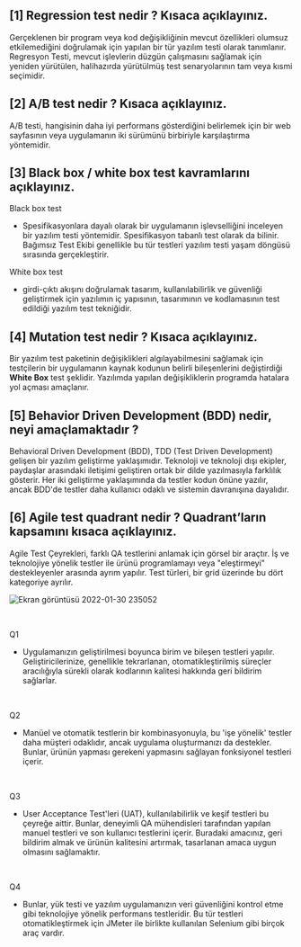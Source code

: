 ## [1] Regression test nedir ? Kısaca açıklayınız.

Gerçeklenen bir program veya kod değişikliğinin mevcut özellikleri olumsuz etkilemediğini doğrulamak için yapılan bir tür yazılım testi olarak tanımlanır. Regresyon Testi, mevcut işlevlerin düzgün çalışmasını sağlamak için yeniden yürütülen, halihazırda yürütülmüş test senaryolarının tam veya kısmi seçimidir.

## [2] A/B test nedir ? Kısaca açıklayınız.

A/B testi, hangisinin daha iyi performans gösterdiğini belirlemek için bir web sayfasının veya uygulamanın iki sürümünü birbiriyle karşılaştırma yöntemidir.

## [3] Black box / white box test kavramlarını açıklayınız.

Black box test 
- Spesifikasyonlara dayalı olarak bir uygulamanın işlevselliğini inceleyen bir yazılım testi yöntemidir. Spesifikasyon tabanlı test olarak da bilinir. Bağımsız Test Ekibi genellikle bu tür testleri yazılım testi yaşam döngüsü sırasında gerçekleştirir.

White box test  
- girdi-çıktı akışını doğrulamak tasarım, kullanılabilirlik ve güvenliği geliştirmek için yazılımın iç yapısının, tasarımının ve kodlamasının test edildiği yazılım test tekniğidir.


## [4] Mutation test nedir ? Kısaca açıklayınız.

Bir yazılım test paketinin değişiklikleri algılayabilmesini sağlamak için testçilerin bir uygulamanın kaynak kodunun belirli bileşenlerini değiştirdiği **White Box** test şeklidir. Yazılımda yapılan değişikliklerin programda hatalara yol açması amaçlanır.

## [5] Behavior Driven Development (BDD) nedir, neyi amaçlamaktadır ?

Behavioral Driven Development (BDD), TDD (Test Driven Development) gelişen bir yazılım geliştirme yaklaşımıdır. Teknoloji ve teknoloji dışı ekipler, paydaşlar arasındaki iletişimi geliştiren ortak bir dilde yazılmasıyla farklılık gösterir. Her iki geliştirme yaklaşımında da testler kodun önüne yazılır, ancak BDD'de testler daha kullanıcı odaklı ve sistemin davranışına dayalıdır.	

## [6] Agile test quadrant nedir ? Quadrant’ların kapsamını kısaca açıklayınız.

Agile Test Çeyrekleri, farklı QA testlerini anlamak için görsel bir araçtır. İş ve teknolojiye yönelik testler ile ürünü programlamayı veya "eleştirmeyi" destekleyenler arasında ayrım yapılır. Test türleri, bir grid üzerinde bu dört kategoriye ayrılır.

![Ekran görüntüsü 2022-01-30 235052](https://user-images.githubusercontent.com/53883971/151717332-0ce6852b-5212-4998-892d-1072d74ba0d3.png)

<br />

Q1
- Uygulamanızın geliştirilmesi boyunca birim ve bileşen testleri yapılır. Geliştiricilerinize, genellikle tekrarlanan, otomatikleştirilmiş süreçler aracılığıyla sürekli olarak kodlarının kalitesi hakkında geri bildirim sağlarlar.

<br />

Q2
- Manüel ve otomatik testlerin bir kombinasyonuyla, bu 'işe yönelik' testler daha müşteri odaklıdır, ancak uygulama oluşturmanızı da destekler. Bunlar, ürünün yapması gerekeni yapmasını sağlayan fonksiyonel testleri içerir.

<br />

Q3
- User Acceptance Test'leri (UAT), kullanılabilirlik ve keşif testleri bu çeyreğe aittir. Bunlar, deneyimli QA mühendisleri tarafından yapılan manuel testleri ve son kullanıcı testlerini içerir. Buradaki amacınız, geri bildirim almak ve ürünün kalitesini artırmak, tasarlanan amaca uygun olmasını sağlamaktır.

<br />

Q4
- Bunlar, yük testi ve yazılım uygulamanızın veri güvenliğini kontrol etme gibi teknolojiye yönelik performans testleridir. Bu tür testleri otomatikleştirmek için JMeter ile birlikte kullanılan Selenium gibi birçok araç vardır.
